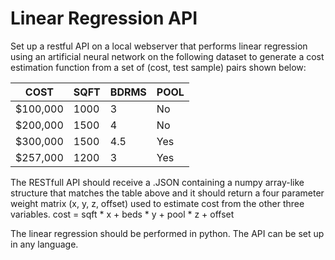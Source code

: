 # Linear Regression API

Set up a restful API on a local webserver that performs linear regression using an artificial neural network on the following dataset to generate a cost estimation function from a set of (cost, test sample) pairs shown below:

| COST      | SQFT  | BDRMS | POOL  |
|-----------|-------|-------| ------|
| $100,000  | 1000  | 3     | No    |
| $200,000  | 1500  | 4     | No    |
| $300,000  | 1500  | 4.5   | Yes   |
| $257,000  | 1200  | 3     | Yes   |

The RESTfull API should receive a .JSON containing a numpy array-like structure that matches the table above and it should return a four parameter weight matrix (x, y, z, offset) used to estimate cost from the other three variables. cost = sqft * x + beds * y + pool * z + offset

The linear regression should be performed in python. The API can be set up in any language.
